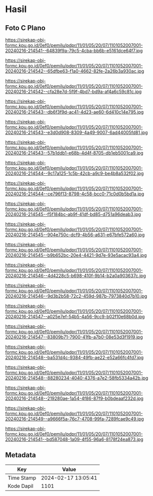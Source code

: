 # Hasil

## Foto C Plano

https://sirekap-obj-formc.kpu.go.id/0ef0/pemilu/pdpr/11/01/05/20/07/1101052007001-20240216-214541--64839f9a-79c5-4cba-bb6b-e5161dce64f7.jpg

https://sirekap-obj-formc.kpu.go.id/0ef0/pemilu/pdpr/11/01/05/20/07/1101052007001-20240216-214542--65dfbe63-f1a0-4662-82fe-2a26b3a930ac.jpg

https://sirekap-obj-formc.kpu.go.id/0ef0/pemilu/pdpr/11/01/05/20/07/1101052007001-20240216-214542--cfa28e7d-5f9f-4bd7-bd9a-af4a6c59c81c.jpg

https://sirekap-obj-formc.kpu.go.id/0ef0/pemilu/pdpr/11/01/05/20/07/1101052007001-20240216-214543--db6f3f9d-ac41-4d23-ae60-6d410c14e795.jpg

https://sirekap-obj-formc.kpu.go.id/0ef0/pemilu/pdpr/11/01/05/20/07/1101052007001-20240216-214543--e3d0d908-8309-4a49-9007-6ad44005fd81.jpg

https://sirekap-obj-formc.kpu.go.id/0ef0/pemilu/pdpr/11/01/05/20/07/1101052007001-20240216-214543--57b1ddb1-e68b-4d4f-8705-db1eb5001ca9.jpg

https://sirekap-obj-formc.kpu.go.id/0ef0/pemilu/pdpr/11/01/05/20/07/1101052007001-20240216-214544--9c17a125-1c5b-42cb-a9c9-be4b8a532f02.jpg

https://sirekap-obj-formc.kpu.go.id/0ef0/pemilu/pdpr/11/01/05/20/07/1101052007001-20240216-214544--ce796f13-8798-4c58-bcc0-71c0d0b5bd1a.jpg

https://sirekap-obj-formc.kpu.go.id/0ef0/pemilu/pdpr/11/01/05/20/07/1101052007001-20240216-214545--f5f184bc-ab9f-41df-bd85-d751a96deab3.jpg

https://sirekap-obj-formc.kpu.go.id/0ef0/pemilu/pdpr/11/01/05/20/07/1101052007001-20240216-214545--904e750c-dcf9-4b56-a631-e67bfe572a60.jpg

https://sirekap-obj-formc.kpu.go.id/0ef0/pemilu/pdpr/11/01/05/20/07/1101052007001-20240216-214545--b9b652bc-20e4-4421-9d7e-93e5acac93a4.jpg

https://sirekap-obj-formc.kpu.go.id/0ef0/pemilu/pdpr/11/01/05/20/07/1101052007001-20240216-214546--4d4228c5-b698-410f-9b14-b2a0a903637c.jpg

https://sirekap-obj-formc.kpu.go.id/0ef0/pemilu/pdpr/11/01/05/20/07/1101052007001-20240216-214546--9d3b2b58-72c2-459d-987b-7973840d7b10.jpg

https://sirekap-obj-formc.kpu.go.id/0ef0/pemilu/pdpr/11/01/05/20/07/1101052007001-20240216-214547--a025e7ef-54b5-4a56-9cc9-b02f10e68b0d.jpg

https://sirekap-obj-formc.kpu.go.id/0ef0/pemilu/pdpr/11/01/05/20/07/1101052007001-20240216-214547--83809b71-7900-41fb-a7b0-08e53d3f1919.jpg

https://sirekap-obj-formc.kpu.go.id/0ef0/pemilu/pdpr/11/01/05/20/07/1101052007001-20240216-214548--ba531d4c-9384-49fb-ae22-e52a66fc4fd7.jpg

https://sirekap-obj-formc.kpu.go.id/0ef0/pemilu/pdpr/11/01/05/20/07/1101052007001-20240216-214548--88280234-4040-4376-a7e2-58fb5334a42b.jpg

https://sirekap-obj-formc.kpu.go.id/0ef0/pemilu/pdpr/11/01/05/20/07/1101052007001-20240216-214548--219280ae-1a54-4f86-87f9-b0bdeaaf232d.jpg

https://sirekap-obj-formc.kpu.go.id/0ef0/pemilu/pdpr/11/01/05/20/07/1101052007001-20240216-214549--a9666f5a-76c7-4708-99fa-7289fcae9c49.jpg

https://sirekap-obj-formc.kpu.go.id/0ef0/pemilu/pdpr/11/01/05/20/07/1101052007001-20240216-214541--bd587048-1a09-4f55-96a6-8178f24ea873.jpg


## Metadata

| Key        | Value               |
| ---------- | ------------------- |
| Time Stamp | 2024-02-17 13:05:41 |
| Kode Dapil | 1101                |



